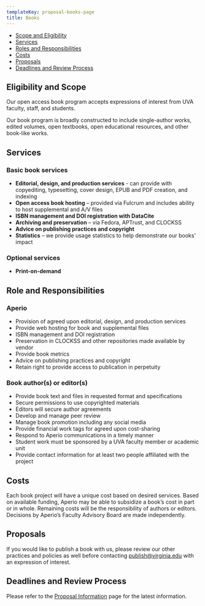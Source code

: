 ```yaml
---
templateKey: proposal-books-page
title: Books
---
```

<ul class="list-unstyled">
<li><a href="#scope">Scope and Eligibility</a></li>
<li><a href="#services">Services</a></li>
<li><a href="#roles">Roles and Responsibilities<a/></li>
<li><a href="#costs">Costs</a></li>
<li><a href="#proposals">Proposals</a></li>
<li><a href="#deadlines">Deadlines and Review Process</a></li>
</ul>

<h2 id="scope">Eligibility and Scope</h2>
Our open access book program accepts expressions of interest from UVA faculty, staff, and students.

Our book program is broadly constructed to include single-author works, edited volumes, open textbooks, open educational resources, and other book-like works. 

<h2 id="services">Services</h2>
<h3>Basic book services</h3>

* **Editorial, design, and production services** - can provide with copyediting, typesetting, cover design, EPUB and PDF creation, and indexing
* **Open access book hosting** – provided via Fulcrum and includes ability to host supplemental and A/V files
* **ISBN management and DOI registration with DataCite**
* **Archiving and preservation** – via Fedora, APTrust, and CLOCKSS
* **Advice on publishing practices and copyright**
* **Statistics** – we provide usage statistics to help demonstrate our books’ impact

<h3>Optional services</h3>

* **Print-on-demand**

<h2 id="roles">Role and Responsibilities</h2>
<h3>Aperio</h3>

* Provision of agreed upon editorial, design, and production services
* Provide web hosting for book and supplemental files
* ISBN management and DOI registration
* Preservation in CLOCKSS and other repositories made available by vendor
* Provide book metrics
* Advice on publishing practices and copyright
* Retain right to provide access to publication in perpetuity

<h3>Book author(s) or editor(s)</h3>

* Provide book text and files in requested format and specifications
* Secure permissions to use copyrighted materials
* Editors will secure author agreements
* Develop and manage peer review
* Manage book promotion including any social media
* Provide financial work tags for agreed upon cost-sharing
* Respond to Aperio communications in a timely manner
* Student work must be sponsored by a UVA faculty member or academic unit
* Provide contact information for at least two people affiliated with the project

<h2 id="costs">Costs</h2>
Each book project will have a unique cost based on desired services. Based on available funding, Aperio may be able to subsidize a book’s cost in part or in whole. Remaining costs will be the responsibility of authors or editors. Decisions by Aperio’s Faculty Advisory Board are made independently.

<h2 id="proposals">Proposals</h2>
If you would like to publish a book with us, please review our other practices and policies as well before contacting <a href="mailto:publish@virginia.edu">publish@virginia.edu</a> with an expression of interest.

<h2 id="deadlines">Deadlines and Review Process</h2>
Please refer to the <a href="/proposal-information/#deadlines">Proposal Information</a> page for the latest information.
